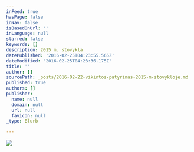 ```yaml
---
inFeed: true
hasPage: false
inNav: false
isBasedOnUrl: ''
inLanguage: null
starred: false
keywords: []
description: 2015 m. stovykla
datePublished: '2016-02-25T04:23:55.565Z'
dateModified: '2016-02-25T04:23:36.175Z'
title: ''
author: []
sourcePath: _posts/2016-02-22-vikintos-patyrimas-2015-m-stovykloje.md
published: true
authors: []
publisher:
  name: null
  domain: null
  url: null
  favicon: null
_type: Blurb

---
```

![](https://the-grid-user-content.s3-us-west-2.amazonaws.com/cf1d1c2c-12db-4046-943a-6c5f9411d0bc.jpg)